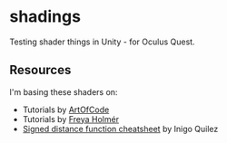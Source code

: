 # shadings
Testing shader things in Unity - for Oculus Quest.

## Resources
I'm basing these shaders on:
* Tutorials by [ArtOfCode](https://www.youtube.com/channel/UCcAlTqd9zID6aNX3TzwxJXg)
* Tutorials by [Freya Holmér](https://www.youtube.com/user/Acegikm0)
* [Signed distance function cheatsheet](http://iquilezles.org/www/articles/distfunctions/distfunctions.htm) by Inigo Quilez 
